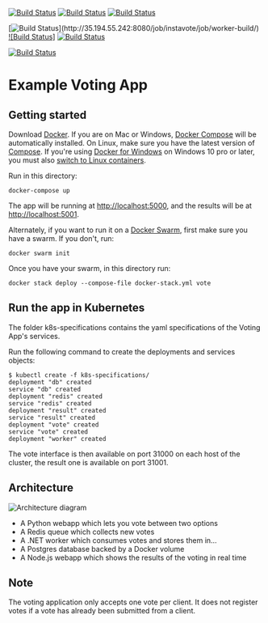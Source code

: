 [![Build Status](http://35.194.55.242:8080/buildStatus/icon?job=instavote%2Fworker-build)](http://35.194.55.242:8080/job/instavote/job/worker-build/)
[![Build Status](http://35.194.55.242:8080/buildStatus/icon?job=instavote%2Fworker-test)](http://35.194.55.242:8080/job/instavote/job/worker-test/)
[![Build Status](http://35.194.55.242:8080/buildStatus/icon?job=instavote%2Fworker-package)](http://35.194.55.242:8080/job/instavote/job/worker-package/)


[![Build Status]([http://35.194.55.242:8080/buildStatus/icon?job=instavote%2Fworker-build](http://35.194.55.242:8080/job/instavote/job/worker-package/badge/icon?subject=Worker-package&color=darkturquoise))](http://35.194.55.242:8080/job/instavote/job/worker-build/)
[![Build Status]](http://35.194.55.242:8080/job/instavote/job/worker-test/)
[![Build Status](http://35.194.55.242:8080/buildStatus/icon?job=instavote%2Fworker-package)](http://35.194.55.242:8080/job/instavote/job/worker-package/)






[![Build Status]([http://35.194.55.242:8080/job/instavote/job/worker-package/badge/icon?subject=Worker-package&color=darkturquoise)](http://35.194.55.242:8080/job/instavote/job/worker-package/icon?subject=Worker-package&color=darkturquoise)


Example Voting App
=========

Getting started
---------------

Download [Docker](https://www.docker.com/products/overview). If you are on Mac or Windows, [Docker Compose](https://docs.docker.com/compose) will be automatically installed. On Linux, make sure you have the latest version of [Compose](https://docs.docker.com/compose/install/). If you're using [Docker for Windows](https://docs.docker.com/docker-for-windows/) on Windows 10 pro or later, you must also [switch to Linux containers](https://docs.docker.com/docker-for-windows/#switch-between-windows-and-linux-containers).

Run in this directory:
```
docker-compose up
```
The app will be running at [http://localhost:5000](http://localhost:5000), and the results will be at [http://localhost:5001](http://localhost:5001).

Alternately, if you want to run it on a [Docker Swarm](https://docs.docker.com/engine/swarm/), first make sure you have a swarm. If you don't, run:
```
docker swarm init
```
Once you have your swarm, in this directory run:
```
docker stack deploy --compose-file docker-stack.yml vote
```

Run the app in Kubernetes
-------------------------

The folder k8s-specifications contains the yaml specifications of the Voting App's services.

Run the following command to create the deployments and services objects:
```
$ kubectl create -f k8s-specifications/
deployment "db" created
service "db" created
deployment "redis" created
service "redis" created
deployment "result" created
service "result" created
deployment "vote" created
service "vote" created
deployment "worker" created
```

The vote interface is then available on port 31000 on each host of the cluster, the result one is available on port 31001.

Architecture
-----

![Architecture diagram](architecture.png)

* A Python webapp which lets you vote between two options
* A Redis queue which collects new votes
* A .NET worker which consumes votes and stores them in…
* A Postgres database backed by a Docker volume
* A Node.js webapp which shows the results of the voting in real time


Note
----

The voting application only accepts one vote per client. It does not register votes if a vote has already been submitted from a client.
